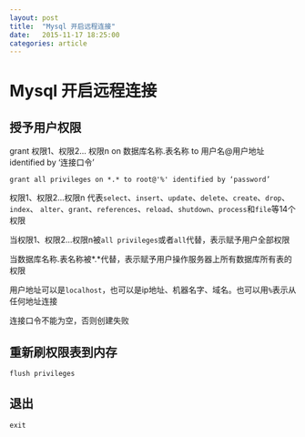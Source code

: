 ```yaml
---
layout: post
title:  "Mysql 开启远程连接"
date:   2015-11-17 18:25:00
categories: article
---
```


# Mysql 开启远程连接

## 授予用户权限

grant 权限1、权限2... 权限n on 数据库名称.表名称 to 用户名@用户地址 identified by ‘连接口令’

	grant all privileges on *.* to root@'%' identified by ‘password’

权限1、权限2...权限n 代表`select`、`insert`、`update`、`delete`、`create`、`drop`、`index`、
`alter`、`grant`、`references`、`reload`、`shutdown`、`process`和`file`等14个权限

当权限1、权限2...权限n被`all privileges`或者`all`代替，表示赋予用户全部权限

当数据库名称.表名称被*.*代替，表示赋予用户操作服务器上所有数据库所有表的权限

用户地址可以是`localhost`，也可以是ip地址、机器名字、域名。也可以用`%`表示从任何地址连接

连接口令不能为空，否则创建失败

## 重新刷权限表到内存

	flush privileges

## 退出

	exit
